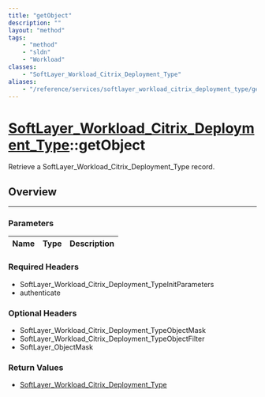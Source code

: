 ```yaml
---
title: "getObject"
description: ""
layout: "method"
tags:
    - "method"
    - "sldn"
    - "Workload"
classes:
    - "SoftLayer_Workload_Citrix_Deployment_Type"
aliases:
    - "/reference/services/softlayer_workload_citrix_deployment_type/getObject"
---
```

# [SoftLayer_Workload_Citrix_Deployment_Type](/reference/services/SoftLayer_Workload_Citrix_Deployment_Type)::getObject


Retrieve a SoftLayer_Workload_Citrix_Deployment_Type record.


## Overview 


-----

### Parameters 
|Name | Type | Description |
| --- | --- | --- |


### Required Headers
* SoftLayer_Workload_Citrix_Deployment_TypeInitParameters
* authenticate


### Optional Headers
* SoftLayer_Workload_Citrix_Deployment_TypeObjectMask
* SoftLayer_Workload_Citrix_Deployment_TypeObjectFilter
* SoftLayer_ObjectMask

### Return Values
* <a href='/reference/datatypes/SoftLayer_Workload_Citrix_Deployment_Type'>SoftLayer_Workload_Citrix_Deployment_Type </a>




